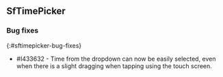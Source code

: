 ## SfTimePicker

### Bug fixes
{:#sftimepicker-bug-fixes}

* \#I433632 - Time from the dropdown can now be easily selected, even when there is a slight dragging when tapping using the touch screen.